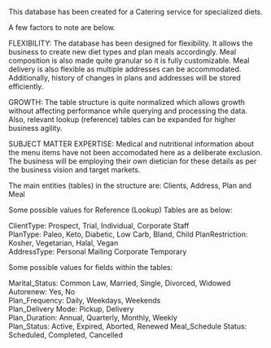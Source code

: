 This database has been created for a Catering service for specialized diets. 

A few factors to note are below.

FLEXIBILITY: The database has been designed for flexibility. It allows the business to create new diet types and plan meals accordingly. Meal composition is also made quite granular so it is fully customizable. Meal delivery is also flexible as multiple addresses can be accommodated. Additionally, history of changes in plans and addresses will be stored efficiently.

GROWTH: The table structure is quite normalized which allows growth without affecting performance while querying and processing the data. Also, relevant lookup (reference) tables can be expanded for higher business agility.

SUBJECT MATTER EXPERTISE: Medical and nutritional information about the menu items have not been accomodated here as a deliberate exclusion. The business will be employing their own dietician for these details as per the business vision and target markets.

The main entities (tables) in the structure are: Clients, Address, Plan and Meal

Some possible values for Reference (Lookup) Tables are as below:

ClientType:		Prospect,	Trial,	Individual,	Corporate	Staff	
PlanType:		Paleo,	Keto,	Diabetic,	Low Carb,	Bland,	Child
PlanRestriction:	Kosher,	Vegetarian,	Halal,	Vegan		
AddressType:		Personal	Mailing	Corporate	Temporary		


Some possible values for fields within the tables:

Marital_Status:		Common Law,	Married,	Single,	Divorced,	Widowed
Autorenew:		Yes,	No			
Plan_Frequency:		Daily,	Weekdays,	Weekends		
Plan_Delivery Mode:	Pickup,	Delivery			
Plan_Duration:		Annual,	Quarterly,	Monthly,	Weekly	
Plan_Status:		Active,	Expired,	Aborted,	Renewed	
Meal_Schedule Status:	Scheduled,	Completed,	Cancelled
